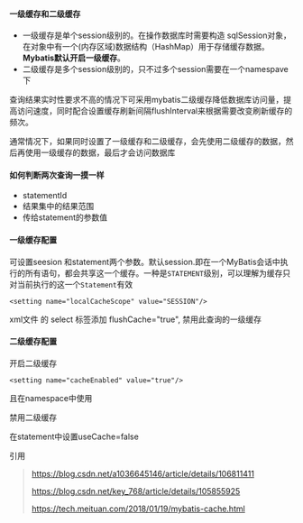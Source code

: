 #### 一级缓存和二级缓存

- 一级缓存是单个session级别的。在操作数据库时需要构造 sqlSession对象，在对象中有一个(内存区域)数据结构（HashMap）用于存储缓存数据。**Mybatis默认开启一级缓存**。
- 二级缓存是多个session级别的，只不过多个session需要在一个namespave下



查询结果实时性要求不高的情况下可采用mybatis二级缓存降低数据库访问量，提高访问速度，同时配合设置缓存刷新间隔flushInterval来根据需要改变刷新缓存的频次。

通常情况下，如果同时设置了一级缓存和二级缓存，会先使用二级缓存的数据，然后再使用一级缓存的数据，最后才会访问数据库

#### 如何判断两次查询一摸一样

- statementId
- 结果集中的结果范围
- 传给statement的参数值

#### 一级缓存配置

可设置seesion 和statement两个参数。默认session.即在一个MyBatis会话中执行的所有语句，都会共享这一个缓存。一种是`STATEMENT`级别，可以理解为缓存只对当前执行的这一个`Statement`有效

```
<setting name="localCacheScope" value="SESSION"/>
```

xml文件 的  select  标签添加 flushCache="true", 禁用此查询的一级缓存

#### 二级缓存配置

开启二级缓存

```
<setting name="cacheEnabled" value="true"/>
```

且在namespace中使用<cache/>  

禁用二级缓存

在statement中设置useCache=false










引用

> https://blog.csdn.net/a1036645146/article/details/106811411
>
> https://blog.csdn.net/key_768/article/details/105855925
>
> https://tech.meituan.com/2018/01/19/mybatis-cache.html